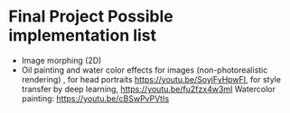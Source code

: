 # Final Project Possible implementation list
- Image morphing (2D)  
- Oil painting and water color effects for images
(non-photorealistic rendering) , for head portraits
https://youtu.be/SoyjFyHpwFI, for style transfer by deep learning, https://youtu.be/fu2fzx4w3mI
Watercolor painting: https://youtu.be/cBSwPvPVtIs 